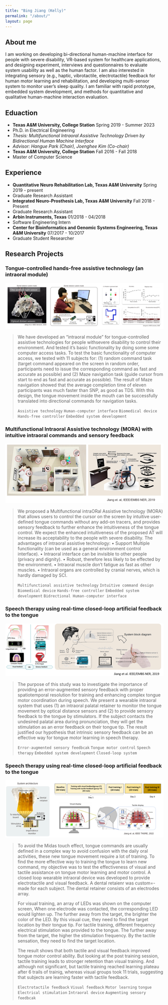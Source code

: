 ```yaml
---
title: "Bing Jiang (Kelly)"
permalink: "/about/"
layout: page
---
```


## About me

I am working on developing bi-directional human-machine interface for people with severe disability, VR-based system for healthcare applications, and designing experiment, interviews and questionnaires to evaluate system usability as well as the human factor. I am also interested in integrating sensory (e.g., haptic, vibrotactile, electrotactile) feedback for human motor learning and rehabilitation, and developing multi-sensor system to monitor user’s sleep quality. I am familiar with rapid prototype, embedded system development, and methods for quantitative and qualitative human-machine interaction evaluation.

## Eduaction

- **Texas A&M University, College Station**        Spring 2019 - Summer 2023
- Ph.D. in Electrical Engineering
- *Thesis: Multifunctional Intraoral Assistive Technology Driven by Bidirectional Human Machine Interface* 
- *Advisor: Hangue Park (Chair), Joenghee Kim (Co-chair)*
- **Texas A&M University, College Station**			Fall 2016 - Fall 2018
- Master of Computer Science	


## Experience

- **Quantitative Neuro Rehabilitation Lab, Texas A&M University**    	 			Spring 2019 - present
- Graduate Research Assistant
- **Integrated Neuro-Prosthesis Lab, Texas A&M University**   	  		 			   Fall 2018 - Present
- Graduate Research Assistant
- **Arbin Instruments, Texas**										    			                           01/2018 - 04/2018
- Software Engineering Intern
- **Center for Bioinformatics and Genomic Systems Engineering, Texas A&M University**		07/2017 - 10/2017
- Graduate Student Researcher 

## Research Projects

### Tongue-controlled hands-free assistive technology (an intraoral module)
> 
![image](1_MORA.png)
> 
> We have developed an “intraoral module” for tongue-controlled assistive technologies for people withsevere disability to control their environment. And tested it’s basic functionality by doing some some computer access tasks.
> To test the basic functionality of computer access, we tested with 11 subjects for: (1) random command task (target command appeared on the screen in random order, participants need to issue the corresponding command as fast and accurate as possible) and (2) Maze navigation task (guide cursor from start to end as fast and accurate as possible). The result of Maze navigation showed that the average completion time of eleven participants was much faster than SNP, as good as TDS. With this design, the tongue movement inside the mouth can be successfully translated into directional commands for navigation tasks.
> 
> `Assistive technology` `Human-computer interface` `Biomedical device` `Hands-free controller` `Embedded system development`
>
### Multifunctional Intraoral Assistive technology (MORA) with intuitive intraoral commands and sensory feedback
> 
![image](assets/2_MORA.PNG)
> 
> We proposed a Multifunctional intraORal Assistive technology (MORA) that allows users to control the cursor on the screen by intuitive user-defined tongue commands
without any add-on tracers, and provides sensory feedback to further enhance the intuitiveness of the tongue control. We expect the enhanced intuitiveness of the
proposed AT will increase its acceptability to the people with severe disability. 
The advantages of intraoral assistive technology:
  • Support Multiple functionality (can be used as a general environment control interface).
  • Intraoral interface can be invisible to other people (privacy and dignity).
  • Robust, therefore less likely to be effected by the environment.
  • Intraoral muscle don’t fatigue as fast as other muscles.
  • Intraoral organs are controlled by cranial nerves, which is hardly damaged by SCI.
> 
> `Multifunctional assistive technology` `Intuitive command design`  `Biomedical device` `Hands-free controller` `Embedded system development` `Bidrectional Human-computer interface`
>
### Speech therapy using real-time closed-loop artificial feedback to the tongue 
> 
![image](assets/Speech_therapy.PNG)
> 
> The purpose of this study was to investigate the importance of providing an error-augmented sensory feedback with proper spatiotemporal resolution for training and enhancing complex tongue motor coordination during speech. We present a wearable intraoral system that uses (1) an intraoral palatal retainer to monitor the tongue movement by optical distance sensors and (2) to provide sensory feedback to the tongue by stimulators. If the subject contacts the undesired palatal area during pronunciation, they will get the stimulation as an error feedback on their tongue tip. The result justified our hypothesis that intrinsic sensory feedback can be an effective way for tongue motor learning in speech therapy.
> 
> `Error-augmented sensory feedbcak` `Tongue motor control` `Speech therapy` `Embedded system development` `Closed-loop system`
>
### Speech therapy using real-time closed-loop artificial feedback to the tongue 
> 
![image](assets/TML.PNG)
> 
> To avoid the Midas touch effect, tongue commands are usually defined in a complex way to avoid confusion with the daily oral activities, these new tongue movement require a lot of training. To find the more effective way to training the tongue to learn new command, my objective was to test the effectiveness of visual and tactile assistance on tongue motor learning and motor control. A closed loop wearable intraoral device was developed to provide electrotactile and visual feedback. A dental retaienr was custom=-made for each subject. The dental retainer consists of an electrodes array. 
> 
> For visual training, an array of LEDs was shown on the computer screen, When one electrode was contacted, the corresponding LED would lighten up. The further away from the target, the brighter the color of the LED. By this visual cue, they need to find the target location by their tongue tip. For tactile training, different frequency electrical stimulation was provided to the tongue. The further away from the target, the higher the stimulation frequency. By the tactile sensation, they need to find the target location.
> 
> The result shows that both tactile and visual feedback improved tongue motor control ability. But looking at the post training session, tactile training leads to stronger retention than visual training. And although not significant, but tactile training reached learning plateau after 6 trails of trainig, whereas visual groups took 11 trials, suggesting that subjects are learning faster with tactile feedback.
> 
> `Electrotactile feedback` `Visual feedback` `Motor learning` `tongue` `Electrical stimulation` `Intraoral device` `Augmenting sensory feedbcak` 
>

